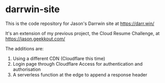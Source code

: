 # darrwin-site
This is the code repository for Jason's Darrwin site at https://darr.win/

It's an extension of my previous project, the Cloud Resume Challenge, at https://jason.geekkout.com/

The additions are:
1. Using a different CDN (Cloudflare this time)
2. Login page through Cloudflare Access for authentication and authorisation
3. A serverless function at the edge to append a response header

